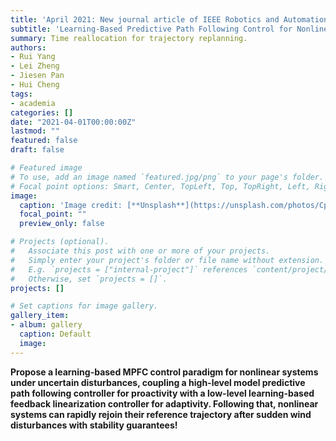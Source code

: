```yaml
---
title: 'April 2021: New journal article of IEEE Robotics and Automation Letters.'
subtitle: 'Learning-Based Predictive Path Following Control for Nonlinear Systems Under Uncertain Disturbances'
summary: Time reallocation for trajectory replanning.
authors:
- Rui Yang
- Lei Zheng
- Jiesen Pan
- Hui Cheng
tags:
- academia
categories: []
date: "2021-04-01T00:00:00Z"
lastmod: ""
featured: false
draft: false

# Featured image
# To use, add an image named `featured.jpg/png` to your page's folder.
# Focal point options: Smart, Center, TopLeft, Top, TopRight, Left, Right, BottomLeft, Bottom, BottomRight
image:
  caption: 'Image credit: [**Unsplash**](https://unsplash.com/photos/CpkOjOcXdUY)'
  focal_point: ""
  preview_only: false

# Projects (optional).
#   Associate this post with one or more of your projects.
#   Simply enter your project's folder or file name without extension.
#   E.g. `projects = ["internal-project"]` references `content/project/deep-learning/index.md`.
#   Otherwise, set `projects = []`.
projects: []

# Set captions for image gallery.
gallery_item:
- album: gallery
  caption: Default
  image:
---
```


**Propose a learning-based MPFC control paradigm for nonlinear systems under uncertain disturbances, coupling a high-level model predictive path following controller for proactivity with a low-level learning-based feedback linearization controller for adaptivity. Following that, nonlinear systems can rapidly
rejoin their reference trajectory after sudden wind disturbances with stability guarantees!**